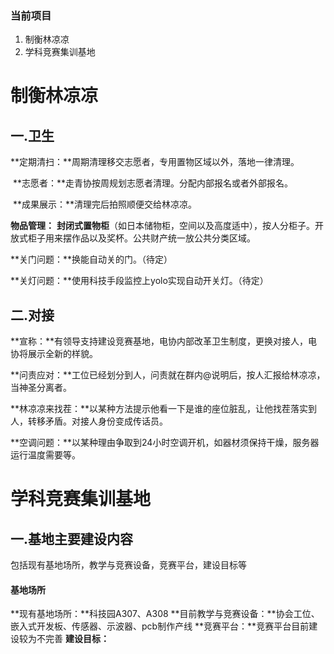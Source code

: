 ### 当前项目

1. 制衡林凉凉
2. 学科竞赛集训基地

# 制衡林凉凉

## 一.卫生

**定期清扫：**周期清理移交志愿者，专用置物区域以外，落地一律清理。

​	**志愿者：**走青协按周规划志愿者清理。分配内部报名或者外部报名。

​	**成果展示：**清理完后拍照顺便交给林凉凉。

**物品管理：** **封闭式置物柜**（如日本储物柜，空间以及高度适中），按人分柜子。开放式柜子用来摆作品以及奖杯。公共财产统一放公共分类区域。

**关门问题：**换能自动关的门。（待定）

**关灯问题：**使用科技手段监控上yolo实现自动开关灯。（待定）

## 二.对接

**宣称：**有领导支持建设竞赛基地，电协内部改革卫生制度，更换对接人，电协将展示全新的样貌。

**问责应对：**工位已经划分到人，问责就在群内@说明后，按人汇报给林凉凉，当神圣分离者。

**林凉凉来找茬：**以某种方法提示他看一下是谁的座位脏乱，让他找茬落实到人，转移矛盾。对接人身份变成传话员。

**空调问题：**以某种理由争取到24小时空调开机，如器材须保持干燥，服务器运行温度需要等。

# 学科竞赛集训基地

## 一.**基地主要建设内容**

包括现有基地场所，教学与竞赛设备，竞赛平台，建设目标等

#### 基地场所

**现有基地场所：**科技园A307、A308
**目前教学与竞赛设备：**协会工位、嵌入式开发板、传感器、示波器、pcb制作产线
**竞赛平台：**竞赛平台目前建设较为不完善
**建设目标：**